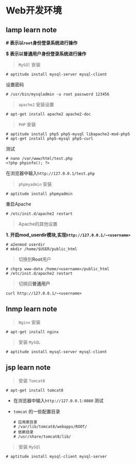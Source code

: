 # Web开发环境

## lamp learn note

__**# 表示以```root```身份登录系统进行操作**__

__**$ 表示以普通用户身份登录系统进行操作**__

> ```MySQl``` 安装

```
# aptitude install mysql-server mysql-client
```

设置密码

```
# /usr/bin/mysqladmin -u root password 123456
```

> ```apache2``` 安装设置

```
# apt-get install apache2 apache2-doc
```

> ```PHP``` 安装

```
# aptitude install php5 php5-mysql libapache2-mod-php5
# apt-get install php5-mysql php5-curl
```

测试

```
# nano /var/www/html/test.php
<?php phpinfo(); ?>
```
在浏览器中输入```http://127.0.0.1/test.php```

> ```phpmyadmin``` 安装

```
# aptitude install phpmyadmin
```

重启Apache

```
# /etc/init.d/apache2 restart
```

> Apache的其他设置

**1. 开启mod_userdir模块,实现```http://127.0.0.1/~<username>```**
```
# a2enmod userdir
# mkdir /home/$USER/public_html
```
> 切换到**Root**用户
```
# chgrp www-data /home/<username>/public_html
# /etc/init.d/apache2 restart
```

> 切换回**普通用户**
```
curl http://127.0.0.1/~<username>
```

## lnmp learn note

> ```Nginx``` 安装

```
# apt-get install nginx
```

> 安装 ```MySQL```

```
# aptitude install mysql-server mysql-client
```


## jsp learn note

> 安装 ```Tomcat8```

```
# apt-get install tomcat8
```
  + 在浏览器中输入```http://127.0.0.1:8080``` 测试

  + ```tomcat``` 的一些配置目录
    ```
    # 应用家目录
    # /var/lib/tomcat8/webapps/ROOT/
    # 依赖目录
    # /usr/share/tomcat8/lib/
    ```

> 安装 ```MySQl```

```
# aptitude install mysql-client mysql-server
```
